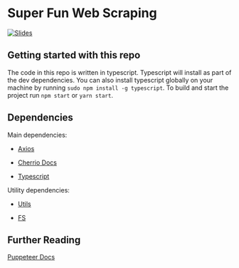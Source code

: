 # Super Fun Web Scraping

[![Slides][slides-img]][slides-url]

## Getting started with this repo

The code in this repo is written in typescript. Typescript will install as part of the dev dependencies. You can also install typescript globally on your machine by running `sudo npm install -g typescript`. To build and start the project run `npm start` or `yarn start`.

## Dependencies

Main dependencies:

- [Axios](https://github.com/axios/axios)

- [Cherrio Docs](https://cheerio.js.org/)

- [Typescript](https://www.typescriptlang.org/docs/handbook/typescript-in-5-minutes.html)

Utility dependencies:

- [Utils](https://nodejs.org/dist/latest-v8.x/docs/api/util.html#util_util_promisify_original)

- [FS](https://nodejs.org/dist/latest-v8.x/docs/api/fs.html#fs_fs_writefile_file_data_options_callback)

## Further Reading

[Puppeteer Docs](https://github.com/puppeteer/puppeteer/blob/master/README.md)

[slides-img]: https://img.shields.io/badge/slides-google-blue
[slides-url]: https://docs.google.com/presentation/d/1u3FTOzHJQDFMkwDiVE2_5jzqex8rN8PKf-XDyDDJ0Gs/edit?usp=sharing

